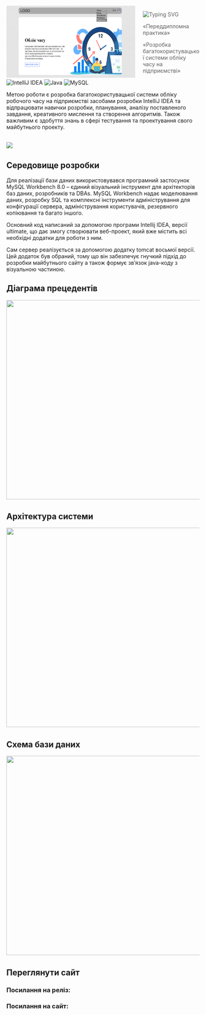<img src="https://github.com/Vadym-Al/Time-Accounting/blob/main/png/logo.png" align="left" width="336px" height="188px"/>

<img align="left" width="0" height="192px" hspace="10"/>

> ![Typing SVG](https://readme-typing-svg.herokuapp.com?size=30&color=48B9F7&lines=Time+Accounting)
> 
> «Переддипломна практика» 
> 
> «Розробка багатокористувацької системи обліку часу на підприємстві» 

![IntelliJ IDEA](https://img.shields.io/badge/IntelliJIDEA-000000.svg?style=for-the-badge&logo=intellij-idea&logoColor=white)
![Java](https://img.shields.io/badge/java-%23ED8B00.svg?style=for-the-badge&logo=java&logoColor=white)
![MySQL](https://img.shields.io/badge/mysql-%2300f.svg?style=for-the-badge&logo=mysql&logoColor=white)

Метою роботи є розробка багатокористувацької системи обліку робочого часу на підприємстві засобами розробки IntelliJ IDEA та відпрацювати навички розробки, планування, аналізу поставленого завдання, креативного мислення та створення алгоритмів. Також важливим є здобуття знань в сфері тестування та проектування свого майбутнього проекту.

<br>![](https://github-profile-summary-cards.vercel.app/api/cards/profile-details?username=Vadym-Al&theme=solarized_dark)

## Середовище розробки 

Для реалізації бази даних використовувався програмний
застосунок MySQL Workbench 8.0 – єдиний візуальний інструмент для
архітекторів баз даних, розробників та DBAs. MySQL Workbench надає
моделювання даних, розробку SQL та комплексні інструменти
адміністрування для конфігурації сервера, адміністрування
користувачів, резервного копіювання та багато іншого.

Основний код написаний за допомогою програми Intellij IDEA,
версії ultimate, що дає змогу створювати веб-проект, який вже містить
всі необхідні додатки для роботи з ним.

Сам сервер реалізується за допомогою додатку tomcat восьмої
версії. Цей додаток був обраний, тому що він забезпечує гнучкий підхід
до розробки майбутнього сайту а також формує зв’язок java-коду з
візуальною частиною.

## Діаграма прецедентів

<p align="center"><img src="YOURIMAGE" width="720px" height="520px"/><p/>

## Архітектура системи

<p align="center"><img src="YOURIMAGE" width="720px" height="520px"/><p/>

## Схема бази даних

<p align="center"><img src="YOURIMAGE" width="720px" height="520px"/><p/>

## Переглянути сайт  

### Посилання на реліз:
### Посилання на сайт: 
